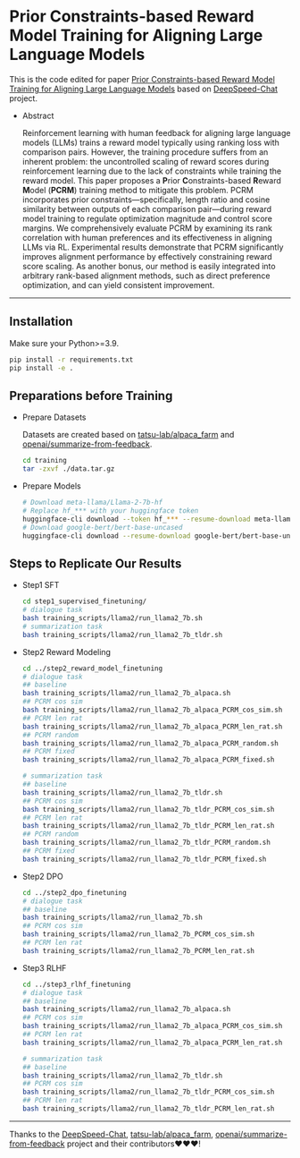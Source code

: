 # Prior Constraints-based Reward Model Training for Aligning Large Language Models

This is the code edited for paper [Prior Constraints-based Reward Model Training for Aligning Large Language Models](https://arxiv.org/abs/2404.00978) based on [DeepSpeed-Chat](https://github.com/microsoft/DeepSpeedExamples) project.

- Abstract

  Reinforcement learning with human feedback for aligning large language models (LLMs) trains a reward model typically using ranking loss with comparison pairs. 
  However, the training procedure suffers from an inherent problem: the uncontrolled scaling of reward scores during reinforcement learning due to the lack of constraints while training the reward model.
  This paper proposes a **P**rior **C**onstraints-based **R**eward **M**odel (**PCRM**) training method to mitigate this problem.
  PCRM incorporates prior constraints—specifically, length ratio and cosine similarity between outputs of each comparison pair—during reward model training to regulate optimization magnitude and control score margins.
  We comprehensively evaluate PCRM by examining its rank correlation with human preferences and its effectiveness in aligning LLMs via RL. Experimental results demonstrate that PCRM significantly improves alignment performance by effectively constraining reward score scaling.
  As another bonus, our method is easily integrated into arbitrary rank-based alignment methods, such as direct preference optimization, and can yield consistent improvement.

------

## Installation

Make sure your Python>=3.9.

```bash
pip install -r requirements.txt
pip install -e .
```

## Preparations before Training

- Prepare Datasets

  Datasets are created based on [tatsu-lab/alpaca_farm](https://github.com/tatsu-lab/alpaca_farm) and [openai/summarize-from-feedback](https://github.com/openai/summarize-from-feedback).

  ```bash
  cd training
  tar -zxvf ./data.tar.gz
  ```

- Prepare Models

  ```bash
  # Download meta-llama/Llama-2-7b-hf
  # Replace hf_*** with your huggingface token 
  huggingface-cli download --token hf_*** --resume-download meta-llama/Llama-2-7b-hf --local-dir models/meta-llama/Llama-2-7b-hf --local-dir-use-symlinks False
  # Download google-bert/bert-base-uncased
  huggingface-cli download --resume-download google-bert/bert-base-uncased --local-dir models/google-bert/bert-base-uncased --local-dir-use-symlinks False
  ```
## Steps to Replicate Our Results

- Step1 SFT

  ```bash
  cd step1_supervised_finetuning/
  # dialogue task
  bash training_scripts/llama2/run_llama2_7b.sh
  # summarization task
  bash training_scripts/llama2/run_llama2_7b_tldr.sh
  ```

- Step2 Reward Modeling

  ```bash
  cd ../step2_reward_model_finetuning
  # dialogue task
  ## baseline
  bash training_scripts/llama2/run_llama2_7b_alpaca.sh
  ## PCRM cos sim
  bash training_scripts/llama2/run_llama2_7b_alpaca_PCRM_cos_sim.sh
  ## PCRM len rat
  bash training_scripts/llama2/run_llama2_7b_alpaca_PCRM_len_rat.sh
  ## PCRM random
  bash training_scripts/llama2/run_llama2_7b_alpaca_PCRM_random.sh
  ## PCRM fixed
  bash training_scripts/llama2/run_llama2_7b_alpaca_PCRM_fixed.sh

  # summarization task
  ## baseline
  bash training_scripts/llama2/run_llama2_7b_tldr.sh
  ## PCRM cos sim
  bash training_scripts/llama2/run_llama2_7b_tldr_PCRM_cos_sim.sh
  ## PCRM len rat
  bash training_scripts/llama2/run_llama2_7b_tldr_PCRM_len_rat.sh
  ## PCRM random
  bash training_scripts/llama2/run_llama2_7b_tldr_PCRM_random.sh
  ## PCRM fixed
  bash training_scripts/llama2/run_llama2_7b_tldr_PCRM_fixed.sh
  ```

- Step2 DPO

  ```bash
  cd ../step2_dpo_finetuning
  # dialogue task
  ## baseline
  bash training_scripts/llama2/run_llama2_7b.sh
  ## PCRM cos sim
  bash training_scripts/llama2/run_llama2_7b_PCRM_cos_sim.sh
  ## PCRM len rat
  bash training_scripts/llama2/run_llama2_7b_PCRM_len_rat.sh
  ```

- Step3 RLHF

  ```bash
  cd ../step3_rlhf_finetuning
  # dialogue task
  ## baseline
  bash training_scripts/llama2/run_llama2_7b_alpaca.sh
  ## PCRM cos sim
  bash training_scripts/llama2/run_llama2_7b_alpaca_PCRM_cos_sim.sh
  ## PCRM len rat
  bash training_scripts/llama2/run_llama2_7b_alpaca_PCRM_len_rat.sh

  # summarization task
  ## baseline
  bash training_scripts/llama2/run_llama2_7b_tldr.sh
  ## PCRM cos sim
  bash training_scripts/llama2/run_llama2_7b_tldr_PCRM_cos_sim.sh
  ## PCRM len rat
  bash training_scripts/llama2/run_llama2_7b_tldr_PCRM_len_rat.sh
  ```

---
Thanks to the [DeepSpeed-Chat](https://github.com/microsoft/DeepSpeedExamples), [tatsu-lab/alpaca_farm](https://github.com/tatsu-lab/alpaca_farm), [openai/summarize-from-feedback](https://github.com/openai/summarize-from-feedback) project and their contributors❤️❤️❤️!
